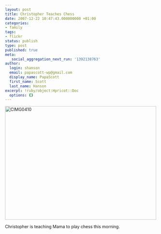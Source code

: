 ```yaml
---
layout: post
title: Christopher Teaches Chess
date: 2007-12-22 10:47:43.000000000 +01:00
categories:
- family
tags:
- flickr
status: publish
type: post
published: true
meta:
  _social_aggregation_next_run: '1392138763'
author:
  login: shanson
  email: papascott-wp@gmail.com
  display_name: PapaScott
  first_name: Scott
  last_name: Hanson
excerpt: !ruby/object:Hpricot::Doc
  options: {}
---
```

<p><a href="http://www.flickr.com/photos/51035717986@N01/2127838175" title="View 'CIMG0410' on Flickr.com"><img src="3.static.flickr.com/2111/2127838175_9c64d12414.jpg" alt="CIMG0410" border="0" width="500" height="375" /></a></p>
<p>Christopher is teaching Mama to play chess this morning.</p>
